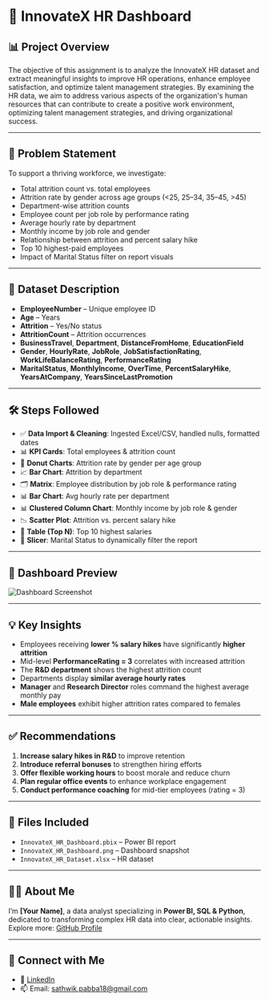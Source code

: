 # 👥 InnovateX HR Dashboard

## 📊 Project Overview

The objective of this assignment is to analyze the InnovateX HR dataset and extract meaningful insights to improve HR operations, enhance employee satisfaction, and optimize talent management strategies. By examining the HR data, we aim to address various aspects of the organization's human resources that can contribute to create a positive work environment, optimizing talent management strategies, and driving organizational success.

---

## 🧩 Problem Statement

To support a thriving workforce, we investigate:

- Total attrition count vs. total employees
- Attrition rate by gender across age groups (<25, 25–34, 35–45, >45)
- Department-wise attrition counts
- Employee count per job role by performance rating
- Average hourly rate by department
- Monthly income by job role and gender
- Relationship between attrition and percent salary hike
- Top 10 highest-paid employees
- Impact of Marital Status filter on report visuals

---

## 📁 Dataset Description

- **EmployeeNumber** – Unique employee ID  
- **Age** – Years  
- **Attrition** – Yes/No status  
- **AttritionCount** – Attrition occurrences  
- **BusinessTravel**, **Department**, **DistanceFromHome**, **EducationField**  
- **Gender**, **HourlyRate**, **JobRole**, **JobSatisfactionRating**, **WorkLifeBalanceRating**, **PerformanceRating**  
- **MaritalStatus**, **MonthlyIncome**, **OverTime**, **PercentSalaryHike**, **YearsAtCompany**, **YearsSinceLastPromotion**

---

## 🛠️ Steps Followed

- ✅ **Data Import & Cleaning**: Ingested Excel/CSV, handled nulls, formatted dates  
- 📊 **KPI Cards**: Total employees & attrition count  
- 🎯 **Donut Charts**: Attrition rate by gender per age group  
- 📈 **Bar Chart**: Attrition by department  
- 🗂️ **Matrix**: Employee distribution by job role & performance rating  
- 📊 **Bar Chart**: Avg hourly rate per department  
- 📊 **Clustered Column Chart**: Monthly income by job role & gender  
- 📉 **Scatter Plot**: Attrition vs. percent salary hike  
- 🥇 **Table (Top N)**: Top 10 highest salaries  
- 🧩 **Slicer**: Marital Status to dynamically filter the report

---

## 📸 Dashboard Preview

![Dashboard Screenshot]()

---

## 💡 Key Insights

- Employees receiving **lower % salary hikes** have significantly **higher attrition**  
- Mid-level **PerformanceRating = 3** correlates with increased attrition  
- The **R&D department** shows the highest attrition count  
- Departments display **similar average hourly rates**  
- **Manager** and **Research Director** roles command the highest average monthly pay  
- **Male employees** exhibit higher attrition rates compared to females

---

## ✅ Recommendations

1. **Increase salary hikes in R&D** to improve retention  
2. **Introduce referral bonuses** to strengthen hiring efforts  
3. **Offer flexible working hours** to boost morale and reduce churn  
4. **Plan regular office events** to enhance workplace engagement  
5. **Conduct performance coaching** for mid-tier employees (rating = 3)

---

## 📁 Files Included

- `InnovateX_HR_Dashboard.pbix` – Power BI report  
- `InnovateX_HR_Dashboard.png` – Dashboard snapshot  
- `InnovateX_HR_Dataset.xlsx` – HR dataset

---

## 🙋‍♂️ About Me

I’m **[Your Name]**, a data analyst specializing in **Power BI, SQL & Python**, dedicated to transforming complex HR data into clear, actionable insights.  
Explore more: [GitHub Profile](https://github.com/Sathwik-pabba)

---

## 🔗 Connect with Me

- 💼 [LinkedIn](https://linkedin.com/in/sathwikpabba)  
- 📫 Email: sathwik.pabba18@gmail.com

